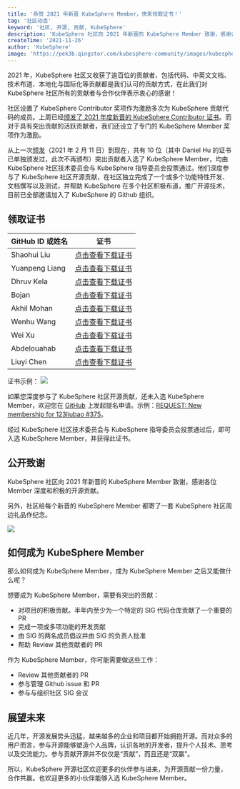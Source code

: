 ```yaml
---
title: '恭贺 2021 年新晋 KubeSphere Member，快来领取证书！'
tag: '社区动态'
keyword: '社区, 开源, 贡献, KubeSphere'
description: 'KubeSphere 社区向 2021 年新晋的 KubeSphere Member 致谢，感谢各位 Member 深度和积极的开源贡献。'
createTime: '2021-11-26'
author: 'KubeSphere'
image: 'https://pek3b.qingstor.com/kubesphere-community/images/kubesphere-member-cover.png'
---
```


2021 年，KubeSphere 社区又收获了逾百位的贡献者，包括代码、中英文文档、技术布道、本地化与国际化等贡献都是我们认可的贡献方式，在此我们对 KubeSphere 社区所有的贡献者与合作伙伴表示衷心的感谢！

社区设置了 KubeSphere Contributor 奖项作为激励多次为 KubeSphere 贡献代码的成员。上周已经[颁发了 2021 年度新晋的 KubeSphere Contributor 证书](https://kubesphere.com.cn/blogs/kubesphere-contributor-certificates/)。而对于具有突出贡献的活跃贡献者，我们还设立了专门的 KubeSphere Member 奖项作为激励。

从上一次[颁发](https://kubesphere.com.cn/blogs/kubesphere-certificates/)（2021 年 2 月 11 日）到现在，共有 10 位（其中 Daniel Hu 的证书已单独颁发过，此次不再颁布）突出贡献者入选了 KubeSphere Member，均由 KubeSphere 社区技术委员会与 KubeSphere 指导委员会投票通过。他们深度参与了 KubeSphere 社区开源贡献，在社区独立完成了一个或多个功能特性开发、文档撰写以及测试，并帮助 KubeSphere 在多个社区积极布道，推广开源技术，目前已全部邀请加入了 KubeSphere 的 Github 组织。

## 领取证书

| GitHub ID 或姓名 | 证书 |
| ---- | ---- |
|Shaohui Liu|[点击查看下载证书](https://pek3b.qingstor.com/kubesphere-community/images/member-liushaohui.png) |
|Yuanpeng Liang|[点击查看下载证书](https://pek3b.qingstor.com/kubesphere-community/images/member-liangyuanpeng.png) |
|Dhruv Kela|[点击查看下载证书](https://pek3b.qingstor.com/kubesphere-community/images/member-kela.png) |
|Bojan|[点击查看下载证书](https://pek3b.qingstor.com/kubesphere-community/images/member-bojan.png) |
|Akhil Mohan|[点击查看下载证书](https://pek3b.qingstor.com/kubesphere-community/images/member-mohan.png) |
|Wenhu Wang|[点击查看下载证书](https://pek3b.qingstor.com/kubesphere-community/images/member-wangwenhu.png) |
|Wei Xu|[点击查看下载证书](https://pek3b.qingstor.com/kubesphere-community/images/member-xuweimango.png) |
|Abdelouahab|[点击查看下载证书](https://pek3b.qingstor.com/kubesphere-community/images/member-abdelouahab.png) |
|Liuyi Chen|[点击查看下载证书](https://pek3b.qingstor.com/kubesphere-community/images/member-chenliuyi.png) |

证书示例：
![](https://pek3b.qingstor.com/kubesphere-community/images/kubesphere-member-certification.png)

如果您深度参与了 KubeSphere 社区开源贡献，还未入选 KubeSphere Member，欢迎您在 [GitHub](https://github.com/kubesphere/community/issues) 上发起提名申请。示例：[REQUEST: New membership for 123liubao #375](https://github.com/kubesphere/community/issues/375)。

经过 KubeSphere 社区技术委员会与 KubeSphere 指导委员会投票通过后，即可入选 KubeSphere Member，并获得此证书。

## 公开致谢

KubeSphere 社区向 2021 年新晋的 KubeSphere Member 致谢，感谢各位 Member 深度和积极的开源贡献。

另外，社区给每个新晋的 KubeSphere Member 都寄了一套 KubeSphere 社区周边礼品作纪念。

![](https://pek3b.qingstor.com/kubesphere-community/images/KubeSphere-swag.png)

## 如何成为 KubeSphere Member

那么如何成为 KubeSphere Member，成为 KubeSphere Member 之后又能做什么呢？

想要成为 KubeSphere Member，需要有突出的贡献：

- 对项目的积极贡献。半年内至少为一个特定的 SIG 代码仓库贡献了一个重要的 PR
- 完成一项或多项功能的开发贡献
- 由 SIG 的两名成员倡议并由 SIG 的负责人批准
- 帮助 Review 其他贡献者的 PR

作为 KubeSphere Member，你可能需要做这些工作：

- Review 其他贡献者的 PR
- 参与管理 Github issue 和 PR
- 参与与组织社区 SIG 会议

## 展望未来

近几年，开源发展势头迅猛，越来越多的企业和项目都开始拥抱开源。而对众多的用户而言，参与开源能够塑造个人品牌，认识各地的开发者，提升个人技术、思考以及交流能力。参与贡献开源并不仅仅是“贡献”，而且还是“双赢”。

所以，KubeSphere 开源社区欢迎更多的伙伴参与进来，为开源贡献一份力量，合作共赢。也欢迎更多的小伙伴能够入选 KubeSphere Member。
